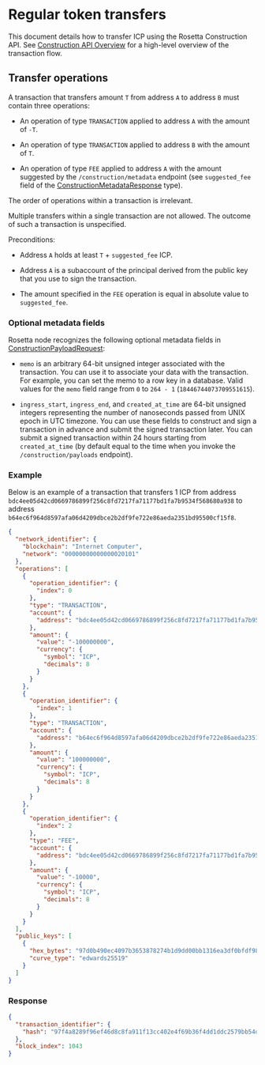 # Regular token transfers

This document details how to transfer ICP using the Rosetta Construction API. See [Construction API Overview](https://www.rosetta-api.org/docs/construction_api_introduction.html) for a high-level overview of the transaction flow.

## Transfer operations

A transaction that transfers amount `T` from address `A` to address `B` must contain three operations:

-   An operation of type `TRANSACTION` applied to address `A` with the amount of `-T`.

-   An operation of type `TRANSACTION` applied to address `B` with the amount of `T`.

-   An operation of type `FEE` applied to address `A` with the amount suggested by the `/construction/metadata` endpoint (see `suggested_fee` field of the [ConstructionMetadataResponse](https://www.rosetta-api.org/docs/models/ConstructionMetadataResponse.html) type).

The order of operations within a transaction is irrelevant.

Multiple transfers within a single transaction are not allowed. The outcome of such a transaction is unspecified.

Preconditions:

-   Address `A` holds at least `T` + `suggested_fee` ICP.

-   Address `A` is a subaccount of the principal derived from the public key that you use to sign the transaction.

-   The amount specified in the `FEE` operation is equal in absolute value to `suggested_fee`.

### Optional metadata fields

Rosetta node recognizes the following optional metadata fields in [ConstructionPayloadRequest](https://www.rosetta-api.org/docs/models/ConstructionPayloadsRequest.html):

-   `memo` is an arbitrary 64-bit unsigned integer associated with the transaction. You can use it to associate your data with the transaction. For example, you can set the memo to a row key in a database. Valid values for the `memo` field range from `0` to `264 - 1` (`18446744073709551615`).

-   `ingress_start`, `ingress_end`, and `created_at_time` are 64-bit unsigned integers representing the number of nanoseconds passed from UNIX epoch in UTC timezone. You can use these fields to construct and sign a transaction in advance and submit the signed transaction later. You can submit a signed transaction within 24 hours starting from `created_at_time` (by default equal to the time when you invoke the `/construction/payloads` endpoint).

### Example

Below is an example of a transaction that transfers 1 ICP from address `bdc4ee05d42cd0669786899f256c8fd7217fa71177bd1fa7b9534f568680a938` to address `b64ec6f964d8597afa06d4209dbce2b2df9fe722e86aeda2351bd95500cf15f8`.

``` json
{
  "network_identifier": {
    "blockchain": "Internet Computer",
    "network": "00000000000000020101"
  },
  "operations": [
    {
      "operation_identifier": {
        "index": 0
      },
      "type": "TRANSACTION",
      "account": {
        "address": "bdc4ee05d42cd0669786899f256c8fd7217fa71177bd1fa7b9534f568680a938"
      },
      "amount": {
        "value": "-100000000",
        "currency": {
          "symbol": "ICP",
          "decimals": 8
        }
      }
    },
    {
      "operation_identifier": {
        "index": 1
      },
      "type": "TRANSACTION",
      "account": {
        "address": "b64ec6f964d8597afa06d4209dbce2b2df9fe722e86aeda2351bd95500cf15f8"
      },
      "amount": {
        "value": "100000000",
        "currency": {
          "symbol": "ICP",
          "decimals": 8
        }
      }
    },
    {
      "operation_identifier": {
        "index": 2
      },
      "type": "FEE",
      "account": {
        "address": "bdc4ee05d42cd0669786899f256c8fd7217fa71177bd1fa7b9534f568680a938"
      },
      "amount": {
        "value": "-10000",
        "currency": {
          "symbol": "ICP",
          "decimals": 8
        }
      }
    }
  ],
  "public_keys": [
    {
      "hex_bytes": "97d0b490ec4097b3653878274b1d9dd00bb1316ea3df0bfdf98327ef68fade63",
      "curve_type": "edwards25519"
    }
  ]
}
```

### Response

``` json
{
  "transaction_identifier": {
    "hash": "97f4a8289f96ef46d8c8fa911f13cc402e4f69b36f4dd1ddc2579bb54dba5557"
  },
  "block_index": 1043
}
```
